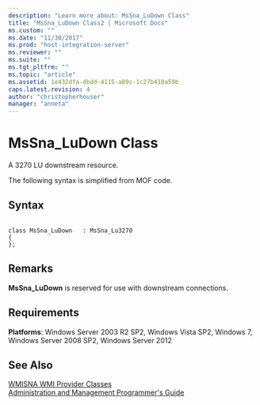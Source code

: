 ```yaml
---
description: "Learn more about: MsSna_LuDown Class"
title: "MsSna_LuDown Class2 | Microsoft Docs"
ms.custom: ""
ms.date: "11/30/2017"
ms.prod: "host-integration-server"
ms.reviewer: ""
ms.suite: ""
ms.tgt_pltfrm: ""
ms.topic: "article"
ms.assetid: 1e432dfa-dbdd-4115-a89c-1c27b410a59b
caps.latest.revision: 4
author: "christopherhouser"
manager: "anneta"
---
```

# MsSna_LuDown Class
A 3270 LU downstream resource.  
  
 The following syntax is simplified from MOF code.  
  
## Syntax  
  
```  
  
class MsSna_LuDown   : MsSna_Lu3270  
{  
};  
```  
  
## Remarks  
 **MsSna_LuDown** is reserved for use with downstream connections.  
  
## Requirements  
 **Platforms**: Windows Server 2003 R2 SP2, Windows Vista SP2, Windows 7, Windows Server 2008 SP2, Windows Server 2012  
  
## See Also  
 [WMISNA WMI Provider Classes](../core/wmisna-wmi-provider-classes2.md)   
 [Administration and Management Programmer's Guide](./administration-and-management-programmer-s-guide2.md)
